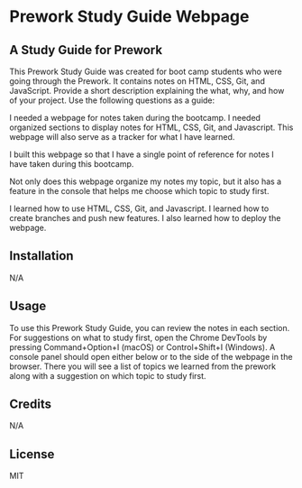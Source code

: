 
# Prework Study Guide Webpage
## A Study Guide for Prework

This Prework Study Guide was created for boot camp students who were going through the Prework. It contains notes on HTML, CSS, Git, and JavaScript. Provide a short description explaining the what, why, and how of your project. Use the following questions as a guide:

I needed a webpage for notes taken during the bootcamp. I needed organized sections to display notes for HTML, CSS, Git, and Javascript. This webpage will also serve as a tracker for what I have learned.

I built this webpage so that I have a single point of reference for notes I have taken during this bootcamp.

Not only does this webpage organize my notes my topic, but it also has a feature in the console that helps me choose which topic to study first.

I learned how to use HTML, CSS, Git, and Javascript. I learned how to create branches and push new features. I also learned how to deploy the webpage.

## Installation
N/A


## Usage 
To use this Prework Study Guide, you can review the notes in each section. For suggestions on what to study first, open the Chrome DevTools by pressing Command+Option+I (macOS) or Control+Shift+I (Windows). A console panel should open either below or to the side of the webpage in the browser. There you will see a list of topics we learned from the prework along with a suggestion on which topic to study first.

## Credits 
N/A

## License 
MIT
